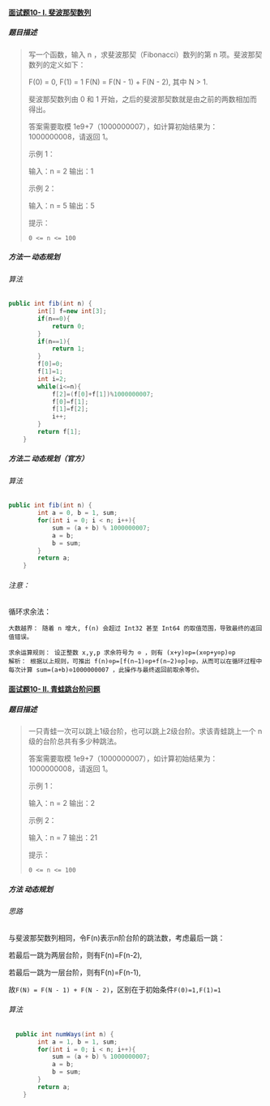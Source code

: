 #### [面试题10- I. 斐波那契数列](https://leetcode-cn.com/problems/fei-bo-na-qi-shu-lie-lcof/)

##### 题目描述

> 写一个函数，输入 n ，求斐波那契（Fibonacci）数列的第 n 项。斐波那契数列的定义如下：
>
> F(0) = 0,   F(1) = 1
> F(N) = F(N - 1) + F(N - 2), 其中 N > 1.
>
> 斐波那契数列由 0 和 1 开始，之后的斐波那契数就是由之前的两数相加而得出。
>
> 答案需要取模 1e9+7（1000000007），如计算初始结果为：1000000008，请返回 1。
>
>  
>
> 示例 1：
>
> 输入：n = 2
> 输出：1
>
> 示例 2：
>
> 输入：n = 5
> 输出：5
>
>  
>
> 提示：
>
>     0 <= n <= 100
>

##### 方法一 动态规划

###### 算法

```java
public int fib(int n) {
        int[] f=new int[3];
        if(n==0){
            return 0;
        }
        if(n==1){
            return 1;
        }
        f[0]=0;
        f[1]=1;
        int i=2;
        while(i<=n){
            f[2]=(f[0]+f[1])%1000000007;
            f[0]=f[1];
            f[1]=f[2];
            i++;
        }
        return f[1];
    }
```

##### 方法二 动态规划（官方）

###### 算法

```java
public int fib(int n) {
        int a = 0, b = 1, sum;
        for(int i = 0; i < n; i++){
            sum = (a + b) % 1000000007;
            a = b;
            b = sum;
        }
        return a;
    }

```

###### 注意：

循环求余法：

    大数越界： 随着 n 增大, f(n) 会超过 Int32 甚至 Int64 的取值范围，导致最终的返回值错误。
    
    求余运算规则： 设正整数 x,y,p 求余符号为 ⊙ ，则有 (x+y)⊙p=(x⊙p+y⊙p)⊙p
    解析： 根据以上规则，可推出 f(n)⊙p=[f(n−1)⊙p+f(n−2)⊙p]⊙p，从而可以在循环过程中每次计算 sum=(a+b)⊙1000000007 ，此操作与最终返回前取余等价。

#### [面试题10- II. 青蛙跳台阶问题](https://leetcode-cn.com/problems/qing-wa-tiao-tai-jie-wen-ti-lcof/)

##### 题目描述

> 一只青蛙一次可以跳上1级台阶，也可以跳上2级台阶。求该青蛙跳上一个 n 级的台阶总共有多少种跳法。
>
> 答案需要取模 1e9+7（1000000007），如计算初始结果为：1000000008，请返回 1。
>
> 示例 1：
>
> 输入：n = 2
> 输出：2
>
> 示例 2：
>
> 输入：n = 7
> 输出：21
>
> 提示：
>
>     0 <= n <= 100
>

##### 方法 动态规划

###### 思路

与斐波那契数列相同，令F(n)表示n阶台阶的跳法数，考虑最后一跳：

若最后一跳为两层台阶，则有F(n)=F(n-2),

若最后一跳为一层台阶，则有F(n)=F(n-1),

故`F(N) = F(N - 1) + F(N - 2)`，区别在于初始条件`F(0)=1,F(1)=1`

###### 算法

```java
  public int numWays(int n) {
        int a = 1, b = 1, sum;
        for(int i = 0; i < n; i++){
            sum = (a + b) % 1000000007;
            a = b;
            b = sum;
        }
        return a;
    }

```

